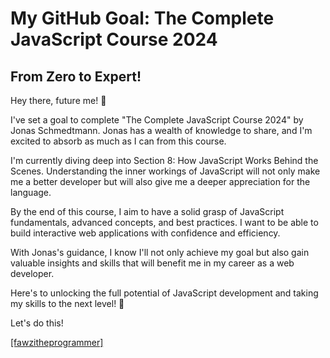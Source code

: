 # My GitHub Goal: The Complete JavaScript Course 2024

## From Zero to Expert!

Hey there, future me! 🚀

I've set a goal to complete "The Complete JavaScript Course 2024" by Jonas Schmedtmann. Jonas has a wealth of knowledge to share, and I'm excited to absorb as much as I can from this course.

I'm currently diving deep into Section 8: How JavaScript Works Behind the Scenes. Understanding the inner workings of JavaScript will not only make me a better developer but will also give me a deeper appreciation for the language.

By the end of this course, I aim to have a solid grasp of JavaScript fundamentals, advanced concepts, and best practices. I want to be able to build interactive web applications with confidence and efficiency.

With Jonas's guidance, I know I'll not only achieve my goal but also gain valuable insights and skills that will benefit me in my career as a web developer.

Here's to unlocking the full potential of JavaScript development and taking my skills to the next level! 💪

Let's do this!

[[fawzitheprogrammer]](https://github.com/fawzitheprogrammer/)
